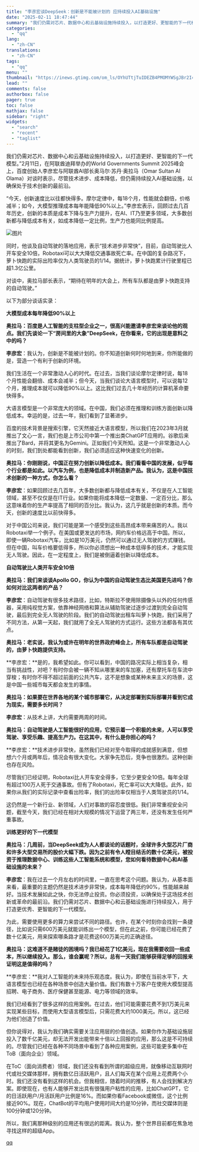 ```yaml
---
title: "李彦宏谈DeepSeek：创新是不能被计划的 应持续投入AI基础设施"
date: "2025-02-11 18:47:44"
summary: "我们仍需对芯片、数据中心和云基础设施持续投入，以打造更好、更智能的下一代模型。”2月11日，在阿联酋..."
categories:
  - "qq"
lang:
  - "zh-CN"
translations:
  - "zh-CN"
tags:
  - "qq"
menu: ""
thumbnail: "https://inews.gtimg.com/om_ls/OYhUTtjTuIDEZB4PMOMYWSgJBr2I4mv7FZyjKzE6s8i1AAA_640360/0"
lead: ""
comments: false
authorbox: false
pager: true
toc: false
mathjax: false
sidebar: "right"
widgets:
  - "search"
  - "recent"
  - "taglist"
---
```


我们仍需对芯片、数据中心和云基础设施持续投入，以打造更好、更智能的下一代模型。”2月11日，在阿联酋迪拜举办的World Governments Summit 2025峰会上，百度创始人李彦宏与阿联酋AI部长奥马尔·苏丹·奥拉马（Omar Sultan AI Olama）对谈时表示，尽管技术进步、成本降低，但仍需持续投入AI基础设施，以确保处于技术创新的最前沿。

“今天，创新速度比以往都快得多。摩尔定律中，每18个月，性能就会翻倍，价格减半；如今，大模型推理成本每年能降低90%以上。”李彦宏表示，回顾过去几百年历史，创新的本质是成本下降与生产力提升，在AI、IT乃至更多领域，大多数创新都与降低成本有关，如成本降低一定比例，生产力也能同比例提高。

![图片](https://inews.gtimg.com/om_bt/O8vycta20v29rPRfpJH4qGxIkQQ_YlwgVV5AyWUpHqnXMAA/641)

同时，他谈及自动驾驶的落地应用，表示“技术进步非常快”，目前，自动驾驶比人开车安全10倍，Robotaxi可以大大降低交通事故死亡率。在中国的复杂路况下，萝卜快跑的实际出险率仅为人类驾驶员的1/14。据统计，萝卜快跑累计行驶里程已超1.3亿公里。

对谈中，奥拉马部长表示，“期待在明年的大会上，所有车队都是由萝卜快跑支持的自动驾驶。”

以下为部分谈话实录：

**大模型成本每年降低90%以上**

**奥拉马：百度是人工智能的支柱型企业之一，很高兴能邀请李彦宏来谈论他的观点。我们先谈论一下“房间里的大象”DeepSeek，在你看来，它的出现是意料之中的吗？**

**李彦宏**：我认为，创新是不能被计划的。你不知道创新何时何地到来，你所能做的是，营造一个有利于创新的环境。

我们生活在一个非常激动人心的时代。在过去，当我们谈论摩尔定律时说，每18个月性能会翻倍、成本会减半；但今天，当我们谈论大语言模型时，可以说每12个月，推理成本就可以降低90%以上。这比我们过去几十年经历的计算机革命要快得多。

大语言模型是一个非常庞大的领域。在中国，我们必须在推理和训练方面创新以降低成本。幸运的是，过去一年，我们看到了显著进步。

百度的技术背景是搜索引擎，它天然接近大语言模型，所以我们在2023年3月就推出了文心一言，我们也是上市公司中第一个推出类ChatGPT应用的。谷歌后来推出了Bard，并将其更名为Gemini。正如我们今天所知。这是一个非常激动人心的时刻，我们到处都能看到创新，我们必须适应这种快速变化的创新。

**奥拉马：你刚刚说，中国正在努力创新以降低成本。我们看看中国的发展，似乎每个行业都是如此。以汽车为例，也是降低成本并制造新产品。我认为，这是中国技术创新的一种方式，你怎么看？**

**李彦宏**：如果回顾过去几百年，大多数创新都与降低成本有关，不仅是在人工智能领域，甚至不仅仅是在IT行业。如果你能将成本降低一定数量、一定百分比，那么这意味着你的生产率提高了相同的百分比。我认为，这几乎就是创新的本质。而今天，创新的速度比以前快得多。

对于中国公司来说，我们可能是第一个感受到这些高昂成本带来痛苦的人。我以Robotaxi举一个例子。在美国或更发达的市场，网约车价格远高于中国。所以，即使一辆Robotaxi汽车，比如是10万美元，仍然可以通过无人驾驶的方式赚钱。但在中国，叫车价格要低得多，所以你必须想出一种成本低得多的技术，才能实现无人驾驶。因此，在一定程度上，我们是被倒逼着创新以降低成本。

**自动驾驶比人类开车安全10倍**

**奥拉马：我们来谈谈Apollo GO，你认为中国的自动驾驶生态比美国更先进吗？你如何对比这两者的产品？**

**李彦宏**：自动驾驶有很多技术路径，比如，特斯拉不使用除摄像头以外的任何传感器，采用纯视觉方案，依靠神经网络和算法从辅助驾驶过逐步过渡到完全自动驾驶，最后到完全无人驾驶的阶段。我们的自动驾驶出租车叫萝卜快跑，我们采用了不同方法，从第一天起，我们就用了全无人驾驶的方式运行。这些方法都各有其优点。

**奥拉马：老实说，我认为或许在明年的世界政府峰会上，所有车队都是自动驾驶的，由萝卜快跑提供支持。**

**李彦宏：**是的，我希望如此。你可以看到，中国的路况实际上相当复杂，相当有挑战性，对吧？有时你会被一辆不知从哪里来的车加塞，还有摩托车在车流中穿梭；有时你不得不超过前面的公共汽车，这不是想象或某种未来主义的场景，这是中国一些城市每天都会发生的事情。

**奥拉马：如果要在世界各地的某个城市部署它，从决定部署到实际部署并看到它成为现实，需要多长时间？**

**李彦宏**：从技术上讲，大约需要两周的时间。

**奥拉马：自动驾驶是人工智能很好的应用，它预示着一个积极的未来，人可以享受驾驶、享受乐趣、提高生产力。在这其中，有什么是你担心的吗？**

**李彦宏：**技术进步非常快，虽然我们已经对至今取得的成就感到满意，但想想六个月或两年后，情况会有很大变化。大家争先恐后，竞争也很激烈。这种创新也存在风险。

尽管我们已经证明，Robotaxi比人开车安全得多，它至少更安全10倍。每年全球有超过100万人死于交通事故。但有了Robotaxi，死亡率可以大大降低。此外，如果你从我们的实际记录中查看出险率，我们的出险率仅相当于人类驾驶员的1/14。

这仍然是一个新行业、新领域，人们对事故的容忍度很低。我们非常重视安全问题，截至今天，我们已经在相对大规模的情况下运营了两三年，还没有发生任何严重事故。

**训练更好的下一代模型**

**奥拉马：几周前，当DeepSeek成为人人都谈论的话题时，全球许多大型芯片厂商和许多大型交易所的股价大幅下跌。因为之前有令人瞠目结舌的数十亿美元，被投资于推理数据中心、训练这些人工智能系统和模型，您如何看待数据中心和AI基础设施的未来？**

**李彦宏**：我在过去一个月左右的时间里，一直在思考这个问题。我认为，从基本面来看，最重要的主题仍然是技术进步非常快，成本每年降低约90%，性能越来越好。当技术发展如此之快，你无法停止投资。你必须投资，以确保处于这场技术创新或革命的最前沿。我们仍需对芯片、数据中心和云基础设施进行持续投入，用于打造更优秀、更智能的下一代模型。

为此，需要使用更多的算力来尝试不同的路径。也许，在某个时刻你会找到一条捷径，比如说只需600万美元就能训练出一个模型，但在此之前，你可能已经花费了数十亿美元，用来探索哪条路才是花费这600万美元的正确途径。

**奥拉马：这难道不是赌徒的困境吗？我已经花了1亿美元，现在我需要收回一些成本，所以继续投入。那么，谁会赢呢？所以，总有一天我们能够获得足够的回报来证明这是值得的吗？**

**李彦宏：**我对人工智能的未来持乐观态度。我认为，即使在当前水平下，大语言模型也已经在各种场景中创造大量价值。我们有数十万客户在使用大模型提高招聘、电子商务、医疗保健甚至能源、电力等领域的效率。

我们已经看到了很多这样的应用案例。在过去，他们可能需要花费不到1万美元来实现某些目标，而使用大型语言模型后，只需花费大约1000美元。所以，这已经为他们创造了价值。

但你说得对，我认为我们确实需要关注应用层的价值创造。如果你作为基础设施层投入了数千亿美元，却无法开发出能带来十倍以上回报的应用，那么这是不可持续的。尽管我们已经在各种不同场景中看到了各种应用案例，这些可能更多集中在ToB（面向企业）领域。

在ToC（面向消费者）领域，我们还没有看到所谓的超级应用，就像移动互联网时代或社交媒体那样，拥有数亿日活跃用户，且人们每天在某个应用上花费两个小时。我们还没有看到这样的机会。但我相信，随着时间的推移，有人会找到解决方案。即使现在，也有人能够开发出具有很强用户粘性的应用，比如ChatGPT，它的日活跃用户/月活跃用户比例是16%。而如果你看Facebook或微信，这个比例接近90%。现在，ChatBot的平均用户使用时间大约是10分钟，而社交媒体则是100分钟或120分钟。

所以，我们离那种级别的应用还有很远的距离。我认为，整个世界目前都在焦急地寻找这样的超级App。

[qq](https://new.qq.com/rain/a/20250211A07IAX00)
